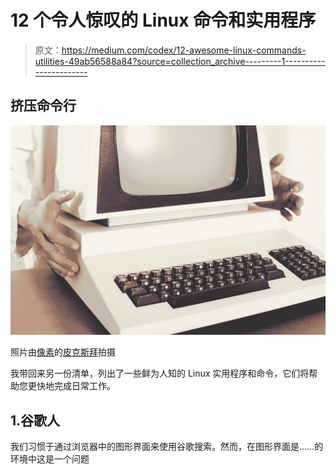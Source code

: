 # 12 个令人惊叹的 Linux 命令和实用程序

> 原文：<https://medium.com/codex/12-awesome-linux-commands-utilities-49ab56588a84?source=collection_archive---------1----------------------->

## 挤压命令行

![](img/754d7fd913aeacc0e33783100e54ba54.png)

照片由[像素](https://www.pexels.com/photo/computer-computer-keyboard-contemporary-display-257881/?utm_content=attributionCopyText&utm_medium=referral&utm_source=pexels)的[皮克斯拜](https://www.pexels.com/@pixabay?utm_content=attributionCopyText&utm_medium=referral&utm_source=pexels)拍摄

我带回来另一份清单，列出了一些鲜为人知的 Linux 实用程序和命令，它们将帮助您更快地完成日常工作。

## 1.谷歌人

我们习惯于通过浏览器中的图形界面来使用谷歌搜索。然而，在图形界面是……的环境中这是一个问题